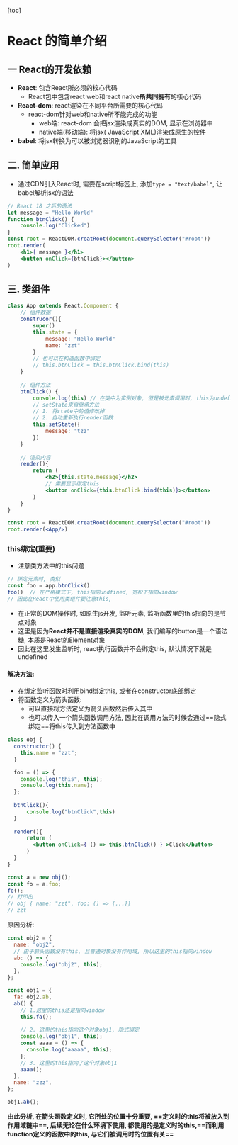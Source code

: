 [toc]

# React 的简单介绍

## 一 React的开发依赖

- **React**: 包含React所必须的核心代码
  - React包中包含react web和react native**所共同拥有**的核心代码
- **React-dom**: react渲染在不同平台所需要的核心代码
  - react-dom针对web和native所不能完成的功能
    - web端: react-dom 会把jsx渲染成真实的DOM, 显示在浏览器中
    - native端(移动端): 将jsx( JavaScript XML)渲染成原生的控件
- **babel**: 将jsx转换为可以被浏览器识别的JavaScript的工具



## 二. 简单应用

- 通过CDN引入React时, 需要在script标签上, 添加`type = "text/babel"`, 让babel解析jsx的语法

```jsx
// React 18 之后的语法
let message = "Hello World"
function btnClick() {
    console.log("Clicked")
}
const root = ReactDOM.creatRoot(document.querySelector("#root"))
root.render(
    <h1>{ message }</h1>
    <button onClick={btnClick}></button>
)
```



## 三. 类组件

```jsx
class App extends React.Component {
    // 组件数据
    construcor(){
        super()
        this.state = {
            message: "Hello World"
            name: "zzt"
        }
 		// 也可以在构造函数中绑定	       
        // this.btnClick = this.btnClick.bind(this)
    }
    
    // 组件方法
    btnClick() {
        console.log(this) // 在类中为实例对象, 但是被元素调用时, this为undefine
        // setState来自继承方法
        // 1. 将state中的值修改掉
        // 2. 自动重新执行render函数
        this.setState({
            message: "tzz"
        })
    }
    
    // 渲染内容
    render(){
        return (
            <h2>{this.state.message}</h2>
            // 需要显示绑定this
            <button onClick={this.btnClick.bind(this)}></button>
        )
    }
}

const root = ReactDOM.creatRoot(document.querySelector("#root"))
root.render(<App/>)
```

### this绑定(重要)

- 注意类方法中的this问题

```jsx
// 绑定元素时, 类似
const foo = app.btnClick()
foo()  // 在严格模式下, this指向undfined, 宽松下指向window
// 因此在React中使用类组件要注意this, 
```

- 在正常的DOM操作时, 如原生js开发, 监听元素, 监听函数里的this指向的是节点对象
- 这里是因为**React并不是直接渲染真实的DOM**, 我们编写的button是一个语法糖, 本质是React的Element对象
- 因此在这里发生监听时, react执行函数并不会绑定this, 默认情况下就是undefined

#### 解决方法:

- 在绑定监听函数时利用bind绑定this, 或者在constructor底部绑定
- 将函数定义为箭头函数:
  - 可以直接将方法定义为箭头函数然后传入其中
  - 也可以传入一个箭头函数调用方法, 因此在调用方法的时候会通过==隐式绑定==将this传入到方法函数中

```jsx
class obj {
  constructor() {
    this.name = "zzt";
  }

  foo = () => {
    console.log("this", this);
    console.log(this.name);
  };
    
  btnClick(){
      console.log("btnClick",this)
  }
    
  render(){
      return (
      	<button onClick={ () => this.btnClick() } >Click</button>
      )
  }
}

const a = new obj();
const fo = a.foo;
fo();
// 打印出
// obj { name: "zzt", foo: () => {...}}
// zzt
```

原因分析: 

```js
const obj2 = {
  name: "obj2",
  // 由于箭头函数没有this, 且普通对象没有作用域, 所以这里的this指向window
  ab: () => {
    console.log("obj2", this);
  },
};

const obj1 = {
  fa: obj2.ab,
  ab() {
    // 1.这里的this还是指向window
    this.fa();
    
    // 2. 这里的this指向这个对象obj1, 隐式绑定
    console.log("obj1", this);
    const aaaa = () => {
      console.log("aaaaa", this);
    };
    // 3. 这里的this指向了这个对象obj1
    aaaa();
  },
  name: "zzz",
};

obj1.ab();
```

**由此分析, 在箭头函数定义时, 它所处的位置十分重要, ==定义时的this将被放入到作用域链中==, 后续无论在什么环境下使用, 都使用的是定义时的this,==而利用function定义的函数中的this, 与它们被调用时的位置有关==**
